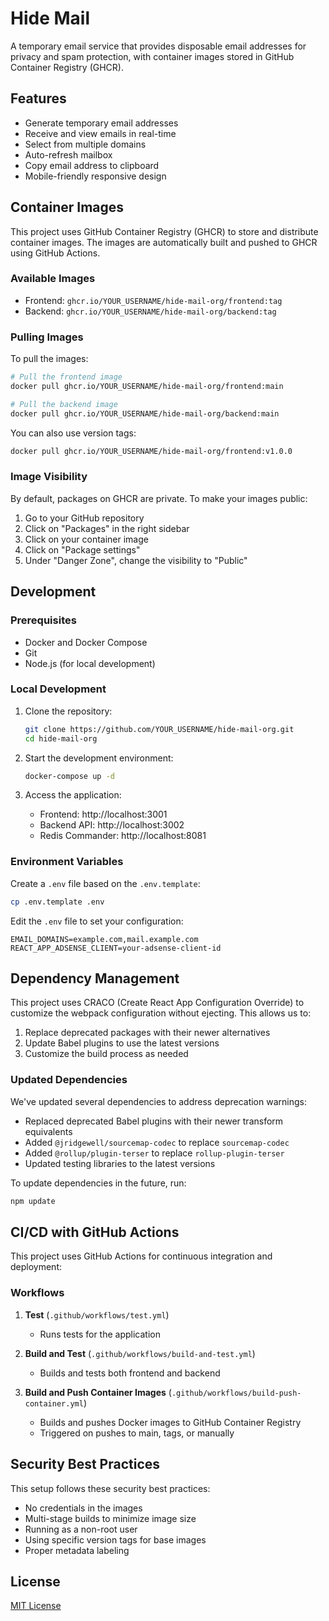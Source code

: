 # Hide Mail

A temporary email service that provides disposable email addresses for privacy and spam protection, with container images stored in GitHub Container Registry (GHCR).

## Features

- Generate temporary email addresses
- Receive and view emails in real-time
- Select from multiple domains
- Auto-refresh mailbox
- Copy email address to clipboard
- Mobile-friendly responsive design

## Container Images

This project uses GitHub Container Registry (GHCR) to store and distribute container images. The images are automatically built and pushed to GHCR using GitHub Actions.

### Available Images

- Frontend: `ghcr.io/YOUR_USERNAME/hide-mail-org/frontend:tag`
- Backend: `ghcr.io/YOUR_USERNAME/hide-mail-org/backend:tag`

### Pulling Images

To pull the images:

```bash
# Pull the frontend image
docker pull ghcr.io/YOUR_USERNAME/hide-mail-org/frontend:main

# Pull the backend image
docker pull ghcr.io/YOUR_USERNAME/hide-mail-org/backend:main
```

You can also use version tags:
```bash
docker pull ghcr.io/YOUR_USERNAME/hide-mail-org/frontend:v1.0.0
```

### Image Visibility

By default, packages on GHCR are private. To make your images public:

1. Go to your GitHub repository
2. Click on "Packages" in the right sidebar
3. Click on your container image
4. Click on "Package settings"
5. Under "Danger Zone", change the visibility to "Public"

## Development

### Prerequisites

- Docker and Docker Compose
- Git
- Node.js (for local development)

### Local Development

1. Clone the repository:
   ```bash
   git clone https://github.com/YOUR_USERNAME/hide-mail-org.git
   cd hide-mail-org
   ```

2. Start the development environment:
   ```bash
   docker-compose up -d
   ```

3. Access the application:
   - Frontend: http://localhost:3001
   - Backend API: http://localhost:3002
   - Redis Commander: http://localhost:8081

### Environment Variables

Create a `.env` file based on the `.env.template`:

```bash
cp .env.template .env
```

Edit the `.env` file to set your configuration:

```
EMAIL_DOMAINS=example.com,mail.example.com
REACT_APP_ADSENSE_CLIENT=your-adsense-client-id
```

## Dependency Management

This project uses CRACO (Create React App Configuration Override) to customize the webpack configuration without ejecting. This allows us to:

1. Replace deprecated packages with their newer alternatives
2. Update Babel plugins to use the latest versions
3. Customize the build process as needed

### Updated Dependencies

We've updated several dependencies to address deprecation warnings:

- Replaced deprecated Babel plugins with their newer transform equivalents
- Added `@jridgewell/sourcemap-codec` to replace `sourcemap-codec`
- Added `@rollup/plugin-terser` to replace `rollup-plugin-terser`
- Updated testing libraries to the latest versions

To update dependencies in the future, run:

```bash
npm update
```

## CI/CD with GitHub Actions

This project uses GitHub Actions for continuous integration and deployment:

### Workflows

1. **Test** (`.github/workflows/test.yml`)
   - Runs tests for the application

2. **Build and Test** (`.github/workflows/build-and-test.yml`)
   - Builds and tests both frontend and backend

3. **Build and Push Container Images** (`.github/workflows/build-push-container.yml`)
   - Builds and pushes Docker images to GitHub Container Registry
   - Triggered on pushes to main, tags, or manually

## Security Best Practices

This setup follows these security best practices:
- No credentials in the images
- Multi-stage builds to minimize image size
- Running as a non-root user
- Using specific version tags for base images
- Proper metadata labeling

## License

[MIT License](LICENSE)
